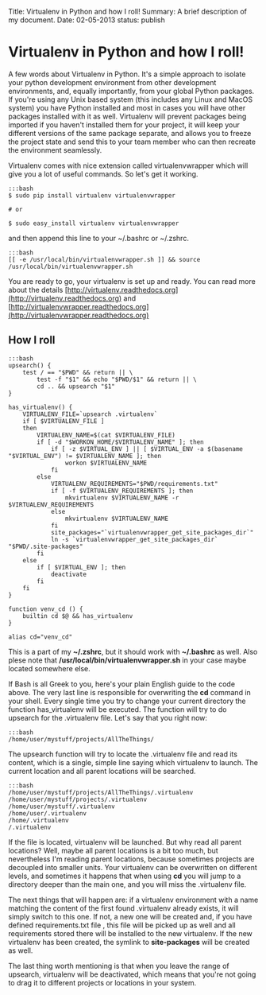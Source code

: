 Title:   Virtualenv in Python and how I roll!
Summary: A brief description of my document.
Date:    02-05-2013
status:  publish


# Virtualenv in Python and how I roll! #

A few words about Virtualenv in Python. It's a simple approach to
isolate your python development environment from other development
environments, and, equally importantly, from your global Python
packages. If you're using any Unix based system (this includes any
Linux and MacOS system) you have Python installed and most in cases
you will have other packages installed with it as well. Virtualenv
will prevent packages being imported if you haven't installed them for
your project, it will keep your different versions of the same package
separate, and allows you to freeze the project state and send this to
your team member who can then recreate the environment seamlessly.


Virtualenv comes with nice extension called virtualenvwrapper which
will give you a lot of useful commands. So let's get it working.

	:::bash
	$ sudo pip install virtualenv virtualenvwrapper

	# or

	$ sudo easy_install virtualenv virtualenvwrapper


and then append this line to  your ~/.bashrc or ~/.zshrc.

	:::bash
	[[ -e /usr/local/bin/virtualenvwrapper.sh ]] && source /usr/local/bin/virtualenvwrapper.sh


You are ready to go, your virtualenv is set up and ready.  You can
read more about the details
[http://virtualenv.readthedocs.org](http://virtualenv.readthedocs.org)
and
[http://virtualenvwrapper.readthedocs.org](http://virtualenvwrapper.readthedocs.org)



## How I roll ##

	:::bash
    upsearch() {
        test / == "$PWD" && return || \
            test -f "$1" && echo "$PWD/$1" && return || \
            cd .. && upsearch "$1"
    }

    has_virtualenv() {
        VIRTUALENV_FILE=`upsearch .virtualenv`
        if [ $VIRTUALENV_FILE ]
        then
            VIRTUALENV_NAME=$(cat $VIRTUALENV_FILE)
            if [ -d "$WORKON_HOME/$VIRTUALENV_NAME" ]; then
                if [ -z $VIRTUAL_ENV ] || [ $VIRTUAL_ENV -a $(basename "$VIRTUAL_ENV") != $VIRTUALENV_NAME ]; then
                    workon $VIRTUALENV_NAME
                fi
            else
                VIRTUALENV_REQUIREMENTS="$PWD/requirements.txt"
                if [ -f $VIRTUALENV_REQUIREMENTS ]; then
                    mkvirtualenv $VIRTUALENV_NAME -r $VIRTUALENV_REQUIREMENTS
                else
                    mkvirtualenv $VIRTUALENV_NAME
                fi
                site_packages="`virtualenvwrapper_get_site_packages_dir`"
                ln -s `virtualenvwrapper_get_site_packages_dir` "$PWD/.site-packages"
            fi
        else
            if [ $VIRTUAL_ENV ]; then
                deactivate
            fi
        fi
    }

    function venv_cd () {
        builtin cd $@ && has_virtualenv
    }

    alias cd="venv_cd"



This is a part of my **~/.zshrc**, but it should work with
**~/.bashrc** as well. Also plese note that
**/usr/local/bin/virtualenvwrapper.sh** in your case maybe located
somewhere else.


If Bash is all Greek to you, here's your plain English guide to the
code above. The very last line is responsible for overwriting the
**cd** command in your shell.  Every single time you try to change
your current directory the function has_virtualenv will be executed.
The function will try to do upsearch for the .virtualenv file. Let's
say that you right now:

	:::bash
	/home/user/mystuff/projects/AllTheThings/


The upsearch function will try to locate the .virtualenv file and read
its content, which is a single, simple line saying which virtualenv to
launch. The current location and all parent locations will be
searched.

	:::bash
	/home/user/mystuff/projects/AllTheThings/.virtualenv
	/home/user/mystuff/projects/.virtualenv
	/home/user/mystuff/.virtualenv
	/home/user/.virtualenv
	/home/.virtualenv
	/.virtualenv


If the file is located, virtualenv will be launched. But why read all
parent locations?  Well, maybe all parent locations is a bit too much,
but nevertheless I'm reading parent locations, because sometimes
projects are decoupled into smaller units.  Your virtualenv can be
overwritten on different levels, and sometimes it happens that when
using <b>cd</b> you will jump to a directory deeper than the main one,
and you will miss the .virtualenv file.

The next things that will happen are: if a virtualenv environment with
a name matching the content of the first found .virtualenv already
exists, it will simply switch to this one.  If not, a new one will be
created and, if you have defined requirements.txt file , this file
will be picked up as well and all requirements stored there will be
installed to the new virtualenv.  If the new virtualenv has been
created, the symlink to **site-packages** will be created as well.

The last thing worth mentioning is that when you leave the range of
upsearch, virtualenv will be deactivated, which means that you're not
going to drag it to different projects or locations in your system.
